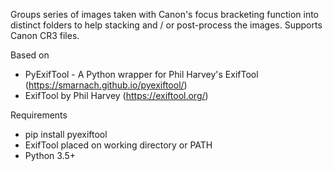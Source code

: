 Groups series of images taken with Canon's focus bracketing function into distinct folders to help stacking and / or post-process the images. Supports Canon CR3 files.

Based on
 - PyExifTool - A Python wrapper for Phil Harvey's ExifTool (https://smarnach.github.io/pyexiftool/)
 - ExifTool by Phil Harvey (https://exiftool.org/)
 
Requirements
 - pip install pyexiftool
 - ExifTool placed on working directory or PATH
 - Python 3.5+